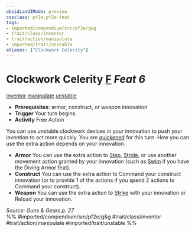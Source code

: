 ```yaml
---
obsidianUIMode: preview
cssclass: pf2e,pf2e-feat
tags:
- imported/compendium/src/pf2e/g&g
- trait/class/inventor
- trait/action/manipulate
- imported/trait/unstable
aliases: ["Clockwork Celerity"]
---
```

# Clockwork Celerity  [F](chapter-9-playing-the-game.md#Actions "Free Action") *Feat 6*  
[inventor](rules/traits/inventor-g-g.md)  [manipulate](manipulate.md)  [unstable](unstable-g-g.md)  

- **Prerequisites**: armor, construct, or weapon innovation
- **Trigger** Your turn begins.
- **Activity** Free Action

You can use unstable clockwork devices in your innovation to push your invention to act more quickly. You are [quickened](conditions.md#Quickened) for this turn. How you can use the extra action depends on your innovation.

- **Armor** You can use the extra action to [Step](step.md), [Stride](stride.md), or use another movement action granted by your innovation (such as [Swim](swim.md) if you have the Diving Armor feat).
- **Construct** You can use the extra action to Command your construct innovation (or to provide 1 of the actions if you spend 2 actions to Command your construct).
- **Weapon** You can use the extra action to [Strike](strike.md) with your innovation or Reload your innovation.

*Source: Guns & Gears p. 27*  
%% #imported/compendium/src/pf2e/g&g #trait/class/inventor #trait/action/manipulate #imported/trait/unstable %%